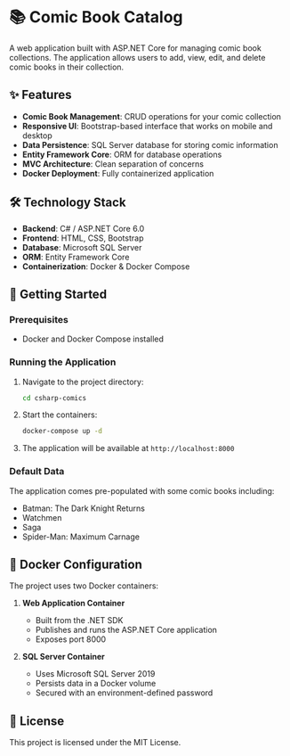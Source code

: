# 📚 Comic Book Catalog

A web application built with ASP.NET Core for managing comic book collections. The application allows users to add, view, edit, and delete comic books in their collection.

## ✨ Features

- **Comic Book Management**: CRUD operations for your comic collection
- **Responsive UI**: Bootstrap-based interface that works on mobile and desktop
- **Data Persistence**: SQL Server database for storing comic information
- **Entity Framework Core**: ORM for database operations
- **MVC Architecture**: Clean separation of concerns
- **Docker Deployment**: Fully containerized application

## 🛠️ Technology Stack

- **Backend**: C# / ASP.NET Core 6.0
- **Frontend**: HTML, CSS, Bootstrap
- **Database**: Microsoft SQL Server
- **ORM**: Entity Framework Core
- **Containerization**: Docker & Docker Compose

## 🏁 Getting Started

### Prerequisites

- Docker and Docker Compose installed

### Running the Application

1. Navigate to the project directory:
   ```bash
   cd csharp-comics
   ```

2. Start the containers:
   ```bash
   docker-compose up -d
   ```

3. The application will be available at `http://localhost:8000`

### Default Data

The application comes pre-populated with some comic books including:
- Batman: The Dark Knight Returns
- Watchmen
- Saga
- Spider-Man: Maximum Carnage

## 🐳 Docker Configuration

The project uses two Docker containers:

1. **Web Application Container**
   - Built from the .NET SDK
   - Publishes and runs the ASP.NET Core application
   - Exposes port 8000

2. **SQL Server Container**
   - Uses Microsoft SQL Server 2019
   - Persists data in a Docker volume
   - Secured with an environment-defined password

## 📝 License

This project is licensed under the MIT License.
